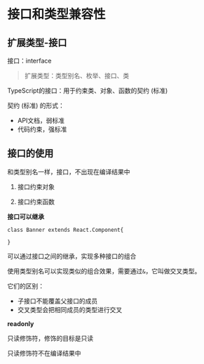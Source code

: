 # 接口和类型兼容性

## 扩展类型-接口

接口：interface

> 扩展类型：类型别名、枚举、接口、类

TypeScript的接口：用于约束类、对象、函数的契约 (标准)

契约 (标准) 的形式：
- API文档，弱标准
- 代码约束，强标准


## 接口的使用

和类型别名一样，接口，不出现在编译结果中

1. 接口约束对象

2. 接口约束函数

**接口可以继承**

```
class Banner extends React.Component{

}
```

可以通过接口之间的继承，实现多种接口的组合

使用类型别名可以实现类似的组合效果，需要通过```&```，它叫做交叉类型。

它们的区别：
- 子接口不能覆盖父接口的成员
- 交叉类型会把相同成员的类型进行交叉


**readonly**

只读修饰符，修饰的目标是只读

只读修饰符不在编译结果中